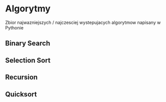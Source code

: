 # Algorytmy
Zbior najwazniejszych / najczesciej wystepujacych algorytmow napisany w Pythonie

## Binary Search

## Selection Sort

## Recursion

## Quicksort


